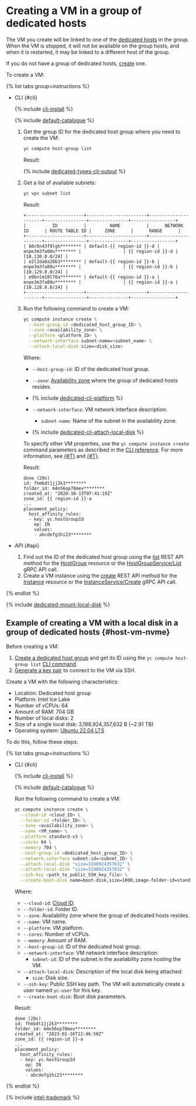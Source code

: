 # Creating a VM in a group of dedicated hosts


The VM you create will be linked to one of the [dedicated hosts](../../concepts/dedicated-host.md) in the group. When the VM is stopped, it will not be available on the group hosts, and when it is restarted, it may be linked to a different host of the group.

If you do not have a group of dedicated hosts, [create](create-host-group.md) one.

To create a VM:

{% list tabs group=instructions %}

- CLI {#cli}

  {% include [cli-install](../../../_includes/cli-install.md) %}

  {% include [default-catalogue](../../../_includes/default-catalogue.md) %}

  1. Get the group ID for the dedicated host group where you need to create the VM:

      ```bash
      yc compute host-group list
      ```

      Result:

      {% include [dedicated-types-cli-output](../../../_includes/compute/dedicated-types-cli-output.md) %}

  1. Get a list of available subnets:

      ```bash
      yc vpc subnet list
      ```

      Result:

      ```text
      +----------------------+-----------------------+----------------------+----------------+---------------+-----------------+
      |          ID          |         NAME          |      NETWORK ID      | ROUTE TABLE ID |     ZONE      |      RANGE      |
      +----------------------+-----------------------+----------------------+----------------+---------------+-----------------+
      | b0c6n43f9lgh******** | default-{{ region-id }}-d | enpe3m3fa00u******** |                | {{ region-id }}-d | [10.130.0.0/24] |
      | e2l2da8a20b3******** | default-{{ region-id }}-b | enpe3m3fa00u******** |                | {{ region-id }}-b | [10.129.0.0/24] |
      | e9bnlm18l70a******** | default-{{ region-id }}-a | enpe3m3fa00u******** |                | {{ region-id }}-a | [10.128.0.0/24] |
      +----------------------+-----------------------+----------------------+----------------+---------------+-----------------+
      ```

  1. Run the following command to create a VM:

      ```bash
      yc compute instance create \
        --host-group-id <dedicated_host_group_ID> \
        --zone <availability_zone> \
        --platform <platform_ID> \
        --network-interface subnet-name=<subnet_name> \
        --attach-local-disk size=<disk_size>
      ```

      Where:

      * `--host-group-id`: ID of the dedicated host group.
      * `--zone`: [Availability zone](../../../overview/concepts/geo-scope.md) where the group of dedicated hosts resides.
      * {% include [dedicated-cli-platform](../../../_includes/compute/dedicated-cli-platform.md) %}
      * `--network-interface`: VM network interface description:

        * `subnet-name`: Name of the subnet in the availability zone.

      * {% include [dedicated-cli-attach-local-disk](../../../_includes/compute/dedicated-cli-attach-local-disk.md) %}

      To specify other VM properties, use the `yc compute instance create` command parameters as described in the [CLI reference](../../../cli/cli-ref/compute/cli-ref/instance/create.md). For more information, see [{#T}](../../concepts/vm.md) and [{#T}](../index.md#vm-create).

      Result:

      ```text
      done (20s)
      id: fhmbdt1jj2k3********
      folder_id: m4n56op78mev********
      created_at: "2020-10-13T07:41:19Z"
      zone_id: {{ region-id }}-a
      ...
      placement_policy:
        host_affinity_rules:
        - key: yc.hostGroupId
          op: IN
          values:
          - abcdefg1hi23********
      ```

- API {#api}

  1. Find out the ID of the dedicated host group using the [list](../../api-ref/HostGroup/list.md) REST API method for the [HostGroup](../../api-ref/HostGroup/index.md) resource or the [HostGroupService/List](../../api-ref/grpc/HostGroup/list.md) gRPC API call.
  1. Create a VM instance using the [create](../../api-ref/Instance/create.md) REST API method for the [Instance](../../api-ref/Instance/index.md) resource or the [InstanceService/Create](../../api-ref/grpc/Instance/create.md) gRPC API call.

{% endlist %}

{% include [dedicated-mount-local-disk](../../../_includes/compute/dedicated-mount-local-disk.md) %}


## Example of creating a VM with a local disk in a group of dedicated hosts {#host-vm-nvme}

Before creating a VM:

1. [Create a dedicated host group](create-host-group.md) and get its ID using the `yc compute host-group list` [CLI command](../../../cli/cli-ref/compute/cli-ref/host-group/list.md).
1. [Generate a key pair](../vm-connect/ssh.md#creating-ssh-keys) to connect to the VM via SSH.

Create a VM with the following characteristics:
* Location: Dedicated host group
* Platform: Intel Ice Lake
* Number of vCPUs: 64
* Amount of RAM: 704 GB
* Number of local disks: 2
* Size of a single local disk: 3,198,924,357,632 B (~2.91 TB)
* Operating system: [Ubuntu 22.04 LTS](/marketplace/products/yc/ubuntu-22-04-lts)

To do this, follow these steps:

{% list tabs group=instructions %}

- CLI {#cli}

  {% include [cli-install](../../../_includes/cli-install.md) %}

  {% include [default-catalogue](../../../_includes/default-catalogue.md) %}

  Run the following command to create a VM:

  ```bash
  yc compute instance create \
    --cloud-id <cloud_ID> \
    --folder-id <folder_ID> \
    --zone <availability_zone> \
    --name <VM_name> \
    --platform standard-v3 \
    --cores 64 \
    --memory 704 \
    --host-group-id <dedicated_host_group_ID> \
    --network-interface subnet-id=<subnet_ID> \
    --attach-local-disk "size=3198924357632" \
    --attach-local-disk "size=3198924357632" \
    --ssh-key <path_to_public_SSH_key_file> \
    --create-boot-disk name=boot-disk,size=1000,image-folder-id=standard-images,image-family=ubuntu-2204-lts
  ```

  Where:

  * `--cloud-id`: [Cloud ID](../../../resource-manager/operations/cloud/get-id.md).
  * `--folder-id`: Folder ID.
  * `--zone`: Availability zone where the group of dedicated hosts resides.
  * `--name`: VM name.
  * `--platform`: VM platform.
  * `--cores`: Number of vCPUs.
  * `--memory`: Amount of RAM.
  * `--host-group-id`: ID of the dedicated host group.
  * `--network-interface`: VM network interface description:
    * `subnet-id`: ID of the subnet in the availability zone hosting the VM.
  * `--attach-local-disk`: Description of the local disk being attached:
    * `size`: Disk size.
  * `--ssh-key`: Public SSH key path. The VM will automatically create a user named `yc-user` for this key.
  * `--create-boot-disk`: Boot disk parameters.

  Result:

  ```text
  done (20s)
  id: fhmbdt1jj2k3********
  folder_id: m4n56op78mev********
  created_at: "2023-01-16T12:46:50Z"
  zone_id: {{ region-id }}-a
  ...
  placement_policy:
    host_affinity_rules:
    - key: yc.hostGroupId
      op: IN
      values:
      - abcdefg1hi23********
  ```

{% endlist %}

{% include [intel-trademark](../../../_includes/intel-trademark.md) %}
